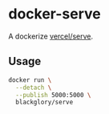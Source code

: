 # docker-serve

A dockerize [vercel/serve](https://github.com/vercel/serve).

## Usage

```sh
docker run \
  --detach \
  --publish 5000:5000 \
  blackglory/serve
```
